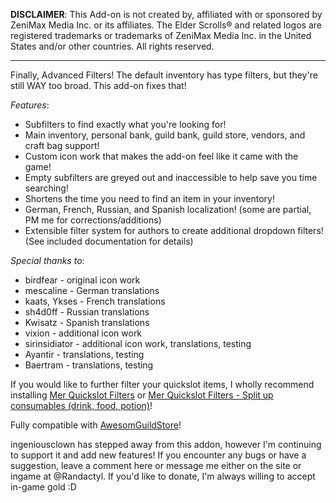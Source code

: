 **DISCLAIMER**: This Add-on is not created by, affiliated with or sponsored by ZeniMax Media Inc. or its affiliates. The Elder Scrolls® and related logos are registered trademarks or trademarks of ZeniMax Media Inc. in the United States and/or other countries. All rights reserved.

---

Finally, Advanced Filters! The default inventory has type filters, but they're still WAY too broad. This add-on fixes that!

*Features*:
* Subfilters to find exactly what you're looking for!
* Main inventory, personal bank, guild bank, guild store, vendors, and craft bag support!
* Custom icon work that makes the add-on feel like it came with the game!
* Empty subfilters are greyed out and inaccessible to help save you time searching!
* Shortens the time you need to find an item in your inventory!
* German, French, Russian, and Spanish localization! (some are partial, PM me for corrections/additions)
* Extensible filter system for authors to create additional dropdown filters! (See included documentation for details)

*Special thanks to*:
* birdfear - original icon work
* mescaline - German translations
* kaats, Ykses - French translations
* sh4d0ff - Russian translations
* Kwisatz - Spanish translations
* vixion - additional icon work
* sirinsidiator - additional icon work, translations, testing
* Ayantir - translations, testing
* Baertram - translations, testing

If you would like to further filter your quickslot items, I wholly recommend installing [Mer Quickslot Filters](http://www.esoui.com/downloads/info707-MerQuickslotFilters.html) or [Mer Quickslot Filters - Split up consumables (drink, food, potion)](http://www.esoui.com/downloads/info953-MerQuickslotFilters-Splitupconsumablesdrinkfoodpotion.html)!

Fully compatible with [AwesomGuildStore](http://www.esoui.com/downloads/info695-AwesomeGuildStore.html)!

ingeniousclown has stepped away from this addon, however I'm continuing to support it and add new features! If you encounter any bugs or have a suggestion, leave a comment here or message me either on the site or ingame at @Randactyl. If you'd like to donate, I'm always willing to accept in-game gold :D